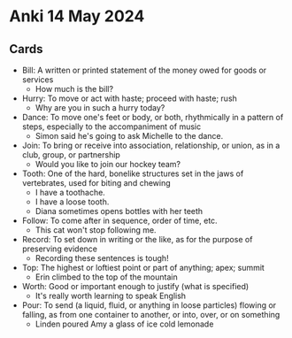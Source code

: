 # Anki 14 May 2024

## Cards

- Bill: A written or printed statement of the money owed for goods or services
  - How much is the bill?
- Hurry: To move or act with haste; proceed with haste; rush
  - Why are you in such a hurry today?
- Dance: To move one's feet or body, or both, rhythmically in a pattern of steps, especially to the accompaniment of music
  - Simon said he's going to ask Michelle to the dance.
- Join: To bring or receive into association, relationship, or union, as in a club, group, or partnership
  - Would you like to join our hockey team?
- Tooth: One of the hard, bonelike structures set in the jaws of vertebrates, used for biting and chewing
  - I have a toothache.
  - I have a loose tooth.
  - Diana sometimes opens bottles with her teeth
- Follow: To come after in sequence, order of time, etc.
  - This cat won't stop following me.
- Record: To set down in writing or the like, as for the purpose of preserving evidence
  - Recording these sentences is tough!
- Top: The highest or loftiest point or part of anything; apex; summit
  - Erin climbed to the top of the mountain
- Worth: Good or important enough to justify (what is specified)
  - It's really worth learning to speak English
- Pour: To send (a liquid, fluid, or anything in loose particles) flowing or falling, as from one container to another, or into, over, or on something
  - Linden poured Amy a glass of ice cold lemonade
